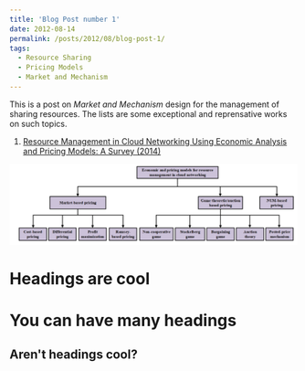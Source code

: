 ```yaml
---
title: 'Blog Post number 1'
date: 2012-08-14
permalink: /posts/2012/08/blog-post-1/
tags:
  - Resource Sharing
  - Pricing Models
  - Market and Mechanism
---
```


This is a post on *Market and Mechanism* design for the management of sharing resources. The lists are some exceptional and reprensative works on such topics. 

1. [Resource Management in Cloud Networking Using Economic Analysis and Pricing Models: A Survey (2014)](https://ieeexplore.ieee.org/abstract/document/7807328)

<img src='/images/PriceModels.PNG'>

Headings are cool
======

You can have many headings
======

Aren't headings cool?
------
